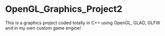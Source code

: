 # OpenGL_Graphics_Project2
This is a graphics project coded totally in C++ using OpenGL, GLAD, GLFW and in my own custom game engine!
